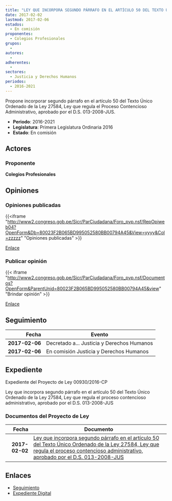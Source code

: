 ```yaml
---
title: "LEY QUE INCORPORA SEGUNDO PÁRRAFO EN EL ARTÍCULO 50 DEL TEXTO ÚNICO ORDENADO DE LA LEY 27584, LEY QUE REGULA EL PROCESO CONTENCIOSO ADMINISTRATIVO, APROBADO POR EL D.S. 013-2008-JUS"
date: 2017-02-02
lastmod: 2017-02-06
estados: 
  - En comisión
proponentes: 
  - Colegios Profesionales
grupos: 
  - 
autores: 
  - 
adherentes: 
  - 
sectores: 
  - Justicia y Derechos Humanos
periodos: 
  - 2016-2021
---
```


Propone incorporar segundo párrafo en el artículo 50 del Texto Único Ordenado de la Ley 27584, Ley que regula el Proceso Contencioso Administrativo, aprobado por el D.S. 013-2008-JUS.

- **Periodo**: 2016-2021
- **Legislatura**: Primera Legislatura Ordinaria 2016
- **Estado**: En comisión

## Actores

### Proponente

**Colegios Profesionales**


## Opiniones

### Opiniones publicadas

{{<iframe "http://www2.congreso.gob.pe/Sicr/ParCiudadana/Foro_pvp.nsf/RepOpiweb04?OpenForm&Db=80023F2B065BD995052580BB00794A45&View=yyyy&Col=zzzzz" "Opiniones publicadas" >}}

[Enlace](http://www2.congreso.gob.pe/Sicr/ParCiudadana/Foro_pvp.nsf/RepOpiweb04?OpenForm&Db=80023F2B065BD995052580BB00794A45&View=yyyy&Col=zzzzz)
### Publicar opinión

{{< iframe "http://www2.congreso.gob.pe/Sicr/ParCiudadana/Foro_pvp.nsf/Documentos?OpenForm&ParentUnid=80023F2B065BD995052580BB00794A45&view" "Brindar opinión" >}}

[Enlace](http://www2.congreso.gob.pe/Sicr/ParCiudadana/Foro_pvp.nsf/Documentos?OpenForm&ParentUnid=80023F2B065BD995052580BB00794A45&view)

## Seguimiento

| Fecha | Evento |
|------:|--------|
| **2017-02-06** | Decretado a... Justicia y Derechos Humanos|
| **2017-02-06** | En comisión Justicia y Derechos Humanos|


## Expediente

Expediente del Proyecto de Ley 00930/2016-CP

Ley que incorpora segundo párrafo en el artículo 50 del Texto Único Ordenado de la Ley 27584, Ley que regula el proceso contencioso administrativo, aprobado por el D.S. 013-2008-JUS


### Documentos del Proyecto de Ley

| Fecha | Documento |
|------:|--------|
| **2017-02-02** | [Ley que incorpora segundo párrafo en el artículo 50 del Texto Único Ordenado de la Ley 27584, Ley que regula el proceso contencioso administrativo, aprobado por el D.S. 013-2008-JUS](http://www.leyes.congreso.gob.pe/Documentos/2016_2021/Proyectos_de_Ley_y_de_Resoluciones_Legislativas/PL0093020170202...pdf) |

## Enlaces 

- [Seguimiento](http://www2.congreso.gob.pe/Sicr/TraDocEstProc/CLProLey2016.nsf/f7fff46988ca05b1052578e100829cc7/cbb94a99abcb69bc052580bb00770ae0?OpenDocument)
- [Expediente Digital](http://www2.congreso.gob.pe/Sicr/TraDocEstProc/CLProLey2016.nsf/f7fff46988ca05b1052578e100829cc7/cbb94a99abcb69bc052580bb00770ae0?OpenDocument&Click=05257FB7005EB655.eb71d0cf91d8294e05256cdf006b5706/$Body/0.1C6C)

